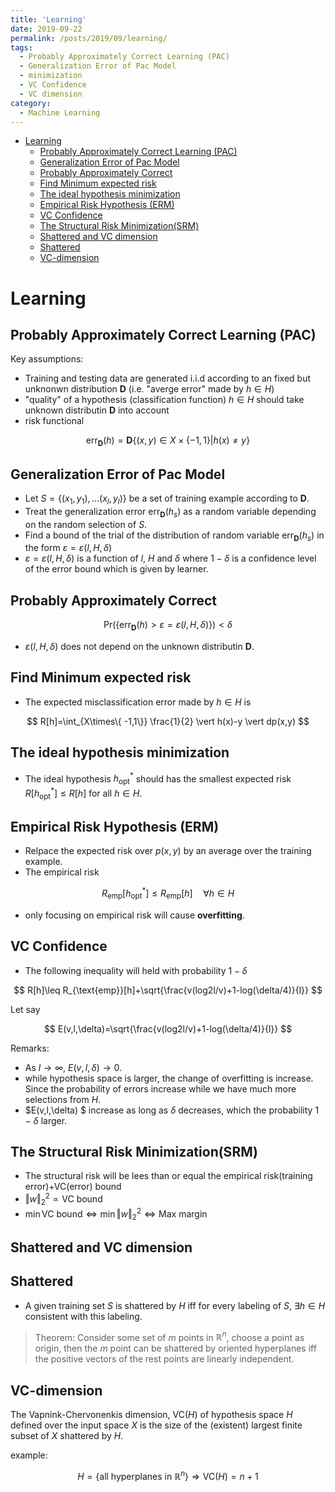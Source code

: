 ```yaml
---
title: 'Learning'
date: 2019-09-22
permalink: /posts/2019/09/learning/
tags:
  - Probably Approximately Correct Learning (PAC)
  - Generalization Error of Pac Model
  - minimization
  - VC Confidence
  - VC dimension
category:
  - Machine Learning
---
```



- [Learning](#Learning)
  - [Probably Approximately Correct Learning (PAC)](#Probably-Approximately-Correct-Learning-PAC)
  - [Generalization Error of Pac Model](#Generalization-Error-of-Pac-Model)
  - [Probably Approximately Correct](#Probably-Approximately-Correct)
  - [Find Minimum expected risk](#Find-Minimum-expected-risk)
  - [The ideal hypothesis minimization](#The-ideal-hypothesis-minimization)
  - [Empirical Risk Hypothesis (ERM)](#Empirical-Risk-Hypothesis-ERM)
  - [VC Confidence](#VC-Confidence)
  - [The Structural Risk Minimization(SRM)](#The-Structural-Risk-MinimizationSRM)
  - [Shattered and VC dimension](#Shattered-and-VC-dimension)
  - [Shattered](#Shattered)
  - [VC-dimension](#VC-dimension)

# Learning

## Probably Approximately Correct Learning (PAC)
Key assumptions:
- Training and testing data are generated  i.i.d according to an fixed but unknonwn distribution $\mathbf D$ (i.e. "averge error" made by $h\in H$)
- "quality" of a hypothesis (classification function) $h \in H$ should take unknown distributin $\mathbf D$ into account 
- risk functional 

$$
\text{err}_{\mathbf D}(h)=\mathbf D\{(x,y)\in X\times \{-1,1\} \vert h(x) \neq y \}
$$

## Generalization Error of Pac Model
- Let $S=\{(x_1,y_1),\dots (x_l,y_l) \}$ be a set of training example according to $\mathbf D$.
- Treat the generalization error $\text{err}_{\mathbf D}(h_s)$ as a random variable depending on the random selection of $S$.
- Find a bound of the trial of the distribution of random variable $\text{err}_{\mathbf D}(h_s)$ in the form $\varepsilon=\varepsilon(l,H,\delta)$
- $\varepsilon=\varepsilon(l,H,\delta)$ is a function of $l$, $H$ and $\delta$ where $1-\delta$ is a confidence level of the error bound which is given by learner.

## Probably Approximately Correct

$$
\text{Pr}(\{ \text{err}_{\mathbf D}(h) > \varepsilon=\varepsilon(l,H,\delta) \})< \delta
$$

- $\varepsilon(l,H,\delta)$ does not depend on the unknown distributin $\mathbf D$.

## Find Minimum expected risk
- The expected misclassification error made by $h \in H$ is 

$$
R[h]=\int_{X\times\{ -1,1\}} \frac{1}{2} \vert h(x)-y \vert dp(x,y)
$$

## The ideal hypothesis minimization
- The ideal hypothesis $h^*_{\text{opt}}$ should has the smallest expected risk $R[h^*_{\text{opt}}]\leq R[h]$ for all $h \in H$.

## Empirical Risk Hypothesis (ERM)
- Relpace the expected risk over $p(x,y)$ by an average over the training example.
- The empirical risk

$$
R_{\text{emp}}[h^*_{\text{opt}}]\leq R_{\text{emp}}[h] \quad \forall h\in H
$$
- only focusing on empirical risk will cause **overfitting**.

## VC Confidence
- The following inequality will held with probability $1-\delta$

$$
R[h]\leq R_{\text{emp}}[h]+\sqrt{\frac{v(log2l/v)+1-log(\delta/4)}{l}}
$$

Let say

$$
E(v,l,\delta)=\sqrt{\frac{v(log2l/v)+1-log(\delta/4)}{l}}
$$

Remarks:
- As $l \rightarrow \infty$, $E(v,l,\delta) \rightarrow 0$.
- while hypothesis space is larger, the change of overfitting is increase. Since the probability of errors increase while we have much more selections from $H$.
- $E(v,l,\delta) $ increase as long as $\delta$ decreases, which the probability $1-\delta$ larger.

## The Structural Risk Minimization(SRM)
- The structural risk will be lees than or equal the empirical risk(training error)+VC(error) bound
- $\Vert w \Vert_2^2 \propto \text{VC bound}$
- $\min \text{VC bound} \Leftrightarrow \min \Vert w \Vert_2^2 \Leftrightarrow \text{Max margin}$

## Shattered and VC dimension

## Shattered
- A given training set $S$ is shattered by $H$ iff for every labeling of $S$, $\exists h \in H$ consistent with this labeling.

>Theorem: Consider some set of $m$ points in $\mathbb R^n$, choose a point as origin, then the $m$ point can be shattered by oriented hyperplanes iff the positive vectors of the rest points are linearly independent.

## VC-dimension
The Vapnink-Chervonenkis dimension, $\text{VC}(H)$ of hypothesis space $H$ defined over the input space $X$ is the size of the (existent) largest finite subset of $X$ shattered by $H$.

example:

$$
H=\{ \text{all hyperplanes in } \mathbb R^n \}\Rightarrow \text{VC}(H)=n+1 
$$

